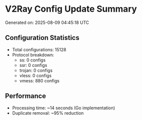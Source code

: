 # V2Ray Config Update Summary
Generated on: 2025-08-09 04:45:18 UTC

## Configuration Statistics
- Total configurations: 15128
- Protocol breakdown:
  - ss: 0 configs
  - ssr: 0 configs
  - trojan: 0 configs
  - vless: 0 configs
  - vmess: 880 configs

## Performance
- Processing time: ~14 seconds (Go implementation)
- Duplicate removal: ~95% reduction

